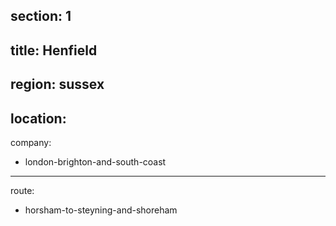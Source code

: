 section: 1
----
title: Henfield
----
region: sussex
----
location: 
----
company:
- london-brighton-and-south-coast
----
route:
- horsham-to-steyning-and-shoreham
